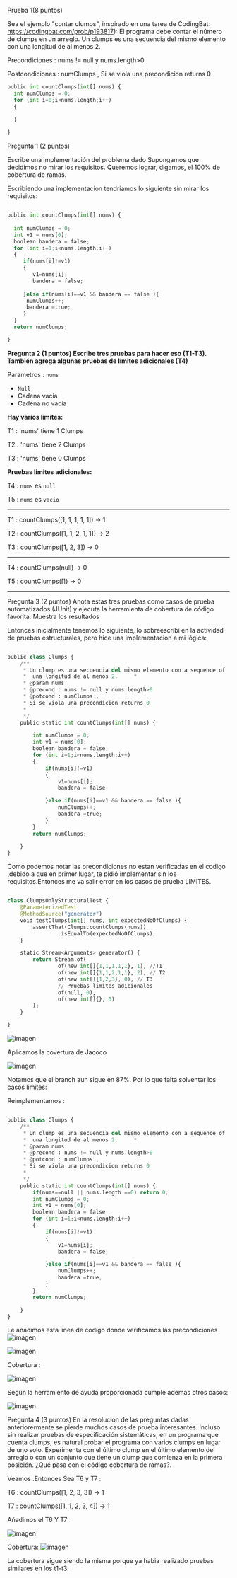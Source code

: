 Prueba 1(8 puntos)

Sea el ejemplo "contar clumps", inspirado en una tarea de CodingBat: https://codingbat.com/prob/p193817):
El programa debe contar el número de clumps en un arreglo. Un clumps es una secuencia del mismo elemento
con una longitud de al menos 2.

Precondiciones : nums != null y nums.length>0

Postcondiciones : numClumps ,
Si se viola una precondicion returns 0


```python
public int countClumps(int[] nums) {
  int numClumps = 0;
  for (int i=0;i<nums.length;i++)
  {

  }
  
}
```

Pregunta 1 (2 puntos)

Escribe una implementación del problema dado
Supongamos que decidimos no mirar los requisitos. Queremos lograr, digamos, el 100% de cobertura de
ramas.

  Escribiendo una implementacion tendriamos lo siguiente sin mirar los requisitos:

```python

public int countClumps(int[] nums) { 
  
  int numClumps = 0;
  int v1 = nums[0];
  boolean bandera = false;
  for (int i=1;i<nums.length;i++)
  {
     if(nums[i]!=v1)
     {
        v1=nums[i];
        bandera = false;
        
     }else if(nums[i]==v1 && bandera == false ){
      numClumps++;
      bandera =true;
     }
  }
  return numClumps;

}

```


**Pregunta 2 (1 puntos) Escribe tres pruebas para hacer eso (T1-T3). También agrega algunas pruebas de
límites adicionales (T4)**

Parametros : `nums`
  - `Null`
  - Cadena vacía
  - Cadena no vacía

**Hay varios límites:**

T1 : 'nums' tiene 1 Clumps

T2 : 'nums' tiene 2 Clumps

T3 : 'nums' tiene 0 Clumps


**Pruebas limites adicionales:**

T4 : `nums` es `null`

T5 : `nums` es `vacio`

----------------------------
T1 :  countClumps([1, 1, 1, 1, 1]) → 1

T2 :  countClumps([1, 1, 2, 1, 1]) → 2

T3 :  countClumps([1, 2, 3]) → 0	

----------------------------
T4 :  countClumps(null) → 0

T5 :  countClumps([]) → 0

----------------------------

Pregunta 3 (2 puntos) Anota estas tres pruebas como casos de prueba automatizados (JUnit) y ejecuta la
herramienta de cobertura de código favorita. Muestra los resultados

Entonces inicialmente tenemos lo siguiente, lo sobreescribí en la actividad de pruebas estructurales, pero hice 
una implementacion a mi lógica:


```python

public class Clumps {
    /**
     * Un clump es una secuencia del mismo elemento con a sequence of
     *  una longitud de al menos 2.     *
     * @param nums
     * @precond : nums != null y nums.length>0
     * @potcond : numClumps ,
     * Si se viola una precondicion returns 0
     *
     */
    public static int countClumps(int[] nums) {

        int numClumps = 0;
        int v1 = nums[0];
        boolean bandera = false;
        for (int i=1;i<nums.length;i++)
        {
            if(nums[i]!=v1)
            {
                v1=nums[i];
                bandera = false;

            }else if(nums[i]==v1 && bandera == false ){
                numClumps++;
                bandera =true;
            }
        }
        return numClumps;

    }
}

```

Como podemos notar las precondiciones no estan verificadas en el codigo ,debido a que en primer lugar,
te pidió implementar sin los requisitos.Entonces me va salir error en los casos de prueba LIMITES.

```python

class ClumpsOnlyStructuralTest {
    @ParameterizedTest
    @MethodSource("generator")
    void testClumps(int[] nums, int expectedNoOfClumps) {
        assertThat(Clumps.countClumps(nums))
                .isEqualTo(expectedNoOfClumps);
    }

    static Stream<Arguments> generator() {
        return Stream.of(
                of(new int[]{1,1,1,1,1}, 1), //T1
                of(new int[]{1,1,2,1,1}, 2), // T2
                of(new int[]{1,2,3}, 0), // T3
                // Pruebas limites adicionales
                of(null, 0),
                of(new int[]{}, 0)
        );
    }

}
```

![imagen](https://github.com/GabrielBarrientos99/CC-3S2/assets/129352498/8bfbd5de-7584-4f2b-a8d0-0348da4a324c)

Aplicamos la covertura de Jacoco

![imagen](https://github.com/GabrielBarrientos99/CC-3S2/assets/129352498/cc424bbd-bbe5-4d5e-9943-770218b3cc4d)

Notamos que el branch aun sigue en 87%. Por lo que falta solventar los casos limites:

Reimplementamos :


```python

public class Clumps {
    /**
     * Un clump es una secuencia del mismo elemento con a sequence of
     *  una longitud de al menos 2.     *
     * @param nums
     * @precond : nums != null y nums.length>0
     * @potcond : numClumps ,
     * Si se viola una precondicion returns 0
     *
     */
    public static int countClumps(int[] nums) {
        if(nums==null || nums.length ==0) return 0;
        int numClumps = 0;
        int v1 = nums[0];
        boolean bandera = false;
        for (int i=1;i<nums.length;i++)
        {
            if(nums[i]!=v1)
            {
                v1=nums[i];
                bandera = false;

            }else if(nums[i]==v1 && bandera == false ){
                numClumps++;
                bandera =true;
            }
        }
        return numClumps;

    }
}

```
Le añadimos esta linea de codigo donde verificamos las precondiciones 
![imagen](https://github.com/GabrielBarrientos99/CC-3S2/assets/129352498/09e7a6db-92bf-4ef1-9659-c0899074febb)


![imagen](https://github.com/GabrielBarrientos99/CC-3S2/assets/129352498/af27b9cf-1fb6-4df8-a94c-ae59cd59f097)

Cobertura :

![imagen](https://github.com/GabrielBarrientos99/CC-3S2/assets/129352498/51d62fc4-cda1-4b40-ae67-80d3bb4cd9ae)

Segun la herramiento de ayuda proporcionada cumple ademas otros casos:

![imagen](https://github.com/GabrielBarrientos99/CC-3S2/assets/129352498/e5ba4df0-f6dd-4545-887e-db56da843364)


Pregunta 4 (3 puntos) En la resolución de las preguntas dadas anteriorermente se pierde muchos casos de
prueba interesantes. Incluso sin realizar pruebas de especificación sistemáticas, en un programa que cuenta
clumps, es natural probar el programa con varios clumps en lugar de uno solo. Experimenta con el último
clump en el último elemento del arreglo o con un conjunto que tiene un clump que comienza en la primera
posición. ¿Qué pasa con el código cobertura de ramas?.

Veamos .Entonces Sea T6 y T7 :

T6 :  countClumps([1, 2, 3, 3]) → 1

T7 :  countClumps([1, 1, 2, 3, 4]) → 1

Añadimos el T6 Y T7:

![imagen](https://github.com/GabrielBarrientos99/CC-3S2/assets/129352498/0c142630-9863-4c88-a609-f0329210a90e)

Cobertura:
![imagen](https://github.com/GabrielBarrientos99/CC-3S2/assets/129352498/b0b6d2c9-2218-4b2d-aad9-a4a5af6fc905)

La cobertura sigue siendo la misma porque ya habia realizado pruebas similares en los t1-t3.



